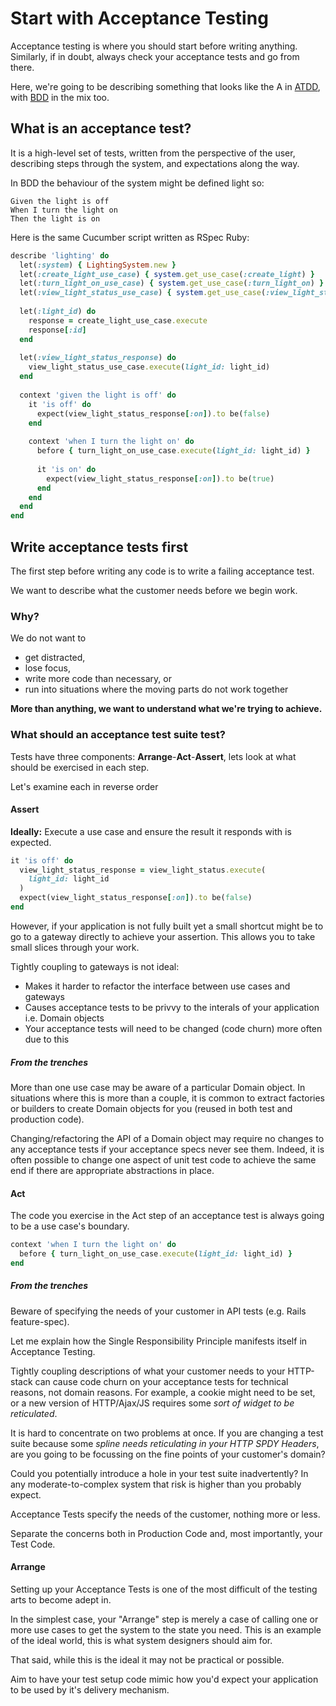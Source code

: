 # Start with Acceptance Testing


Acceptance testing is where you should start before writing anything. 
Similarly, if in doubt, always check your acceptance tests and go from there.

Here, we're going to be describing something that looks like the A in [ATDD](https://en.wikipedia.org/wiki/Acceptance_test%E2%80%93driven_development), with [BDD](https://en.wikipedia.org/wiki/Behavior-driven_development) in the mix too.

## What is an acceptance test?

It is a high-level set of tests, written from the perspective of the user, describing steps through the system, and expectations along the way.

In BDD the behaviour of the system might be defined light so: 

```cucumber
Given the light is off
When I turn the light on
Then the light is on
```

Here is the same Cucumber script written as RSpec Ruby:

```ruby
describe 'lighting' do
  let(:system) { LightingSystem.new }
  let(:create_light_use_case) { system.get_use_case(:create_light) }
  let(:turn_light_on_use_case) { system.get_use_case(:turn_light_on) }
  let(:view_light_status_use_case) { system.get_use_case(:view_light_status) }
  
  let(:light_id) do
    response = create_light_use_case.execute
    response[:id]
  end
  
  let(:view_light_status_response) do
    view_light_status_use_case.execute(light_id: light_id)
  end
  
  context 'given the light is off' do
    it 'is off' do
      expect(view_light_status_response[:on]).to be(false)
    end
    
    context 'when I turn the light on' do
      before { turn_light_on_use_case.execute(light_id: light_id) } 
      
      it 'is on' do
        expect(view_light_status_response[:on]).to be(true)
      end
    end
  end
end
```

## Write acceptance tests first

The first step before writing any code is to write a failing acceptance test.

We want to describe what the customer needs before we begin work.

### Why? 

We do not want to 
* get distracted, 
* lose focus,
* write more code than necessary, or 
* run into situations where the moving parts do not work together

**More than anything, we want to understand what we're trying to achieve.**

### What should an acceptance test suite test?

Tests have three components: **Arrange**-**Act**-**Assert**, lets look at what should be exercised in each step.

Let's examine each in reverse order

#### Assert

**Ideally:** Execute a use case and ensure the result it responds with is expected.

```ruby
it 'is off' do
  view_light_status_response = view_light_status.execute(
    light_id: light_id
  )
  expect(view_light_status_response[:on]).to be(false)
end

```

However, if your application is not fully built yet a small shortcut might be to go to a gateway directly to achieve your assertion. This allows you to take small slices through your work. 

Tightly coupling to gateways is not ideal:

* Makes it harder to refactor the interface between use cases and gateways
* Causes acceptance tests to be privvy to the interals of your application i.e. Domain objects
* Your acceptance tests will need to be changed (code churn) more often due to this

##### From the trenches

More than one use case may be aware of a particular Domain object. In situations where this is more than a couple, it is common to extract factories or builders to create Domain objects for you (reused in both test and production code). 

Changing/refactoring the API of a Domain object may require no changes to any acceptance tests if your acceptance specs never see them. Indeed, it is often possible to change one aspect of unit test code to achieve the same end if there are appropriate abstractions in place.  


#### Act

The code you exercise in the Act step of an acceptance test is always going to be a use case's boundary.

```ruby
context 'when I turn the light on' do
  before { turn_light_on_use_case.execute(light_id: light_id) } 
end
```


##### From the trenches
Beware of specifying the needs of your customer in API tests (e.g. Rails feature-spec). 

Let me explain how the Single Responsibility Principle manifests itself in Acceptance Testing.

Tightly coupling descriptions of what your customer needs to your HTTP-stack can cause code churn on your acceptance tests for technical reasons, not domain reasons. For example, a cookie might need to be set, or a new version of HTTP/Ajax/JS requires some _sort of widget to be reticulated_.

It is hard to concentrate on two problems at once. If you are changing a test suite because some _spline needs reticulating in your HTTP SPDY Headers_, are you going to be focussing on the fine points of your customer's domain? 

Could you potentially introduce a hole in your test suite inadvertently? In any moderate-to-complex system that risk is higher than you probably expect.

Acceptance Tests specify the needs of the customer, nothing more or less. 

Separate the concerns both in Production Code and, most importantly, your Test Code.

#### Arrange

Setting up your Acceptance Tests is one of the most difficult of the testing arts to become adept in. 

In the simplest case, your "Arrange" step is merely a case of calling one or more use cases to get the system to the state you need. This is an example of the ideal world, this is what system designers should aim for.

That said, while this is the ideal it may not be practical or possible.

Aim to have your test setup code mimic how you'd expect your application to be used by it's delivery mechanism.
